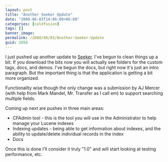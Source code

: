 ```yaml
---
layout: post
title: "Another Seeker Update"
date: "2008-06-03T14:06:00+06:00"
categories: [coldfusion]
tags: []
banner_image: 
permalink: /2008/06/03/Another-Seeker-Update
guid: 2856
---
```


I just pushed up another update to <a href="http://seeker.riaforge.org">Seeker</a>. I've begun to clean things up a bit. If you download the bits now you will actually see folders for the custom tags, docs, and demos. I've begun the docs, but right now it's just an intro paragraph. But the important thing is that the application is getting a bit more organized. 

Functionality wise though the only change was a submission by AJ Mercer (with help from Mark Mandel, Mr. Transfer as I call em) to support searching multiple fields. 

Coming up next are pushes in three main areas:

<ul>
<li>CFAdmin tool - this is the tool you will use in the Administrator to help manage your Lucene indexes
<li>Indexing updates - being able to get information about indexes, and the ability to update/delete individual records in the index
<li>Docs
</ul>

Once this is done I'll consider it truly "1.0" and will start looking at testing performance, etc.